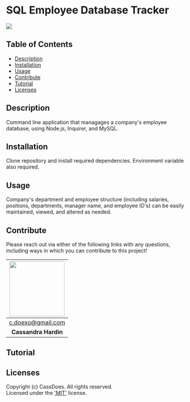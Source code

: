 # SQL Employee Database Tracker
  [<img src="https://img.shields.io/badge/License-MIT-yellow.svg"/>](https://www.mit.edu/~amini/LICENSE.md)

  ## Table of Contents
  - [Description](#description)
  - [Installation](#installation)
  - [Usage](#usage)
  - [Contribute](#contribute)
  - [Tutorial](#tutorial)
  - [Licenses](#licenses)

  ## Description
  Command line application that managages a company's employee database, using Node.js, Inquirer, and MySQL.

  ## Installation
  Clone repository and install required dependencies. Environment variable also required.

  ## Usage
  Company's department and employee structure (including salaries, positions, departments, manager name, and employee ID's) can be easily maintained, viewed, and altered as needed.
  
  ## Contribute 
  Please reach out via either of the following links with any questions, including ways in which
  you can contribute to this project!

  | [<img src="https://github.com/CassDoes.png?" width="150"/>](https://github.com/CassDoes) |
  | :-: |
  | c.doexo@gmail.com |
  | **Cassandra Hardin** |

  ## Tutorial
  

  ## Licenses
  Copyright (c) CassDoes. All rights reserved.  
  Licensed under the ['MIT'](https://www.mit.edu/~amini/LICENSE.md) license.